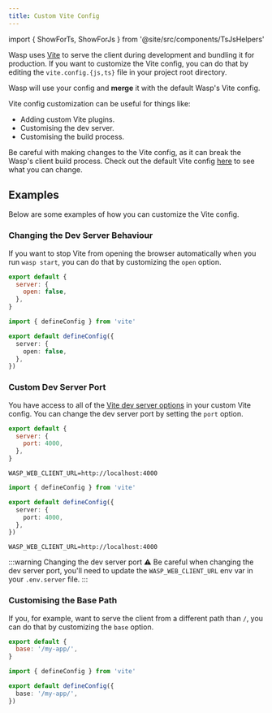 ```yaml
---
title: Custom Vite Config
---
```


import { ShowForTs, ShowForJs } from '@site/src/components/TsJsHelpers'

Wasp uses [Vite](https://vitejs.dev/) to serve the client during development and bundling it for production. If you want to customize the Vite config, you can do that by editing the `vite.config.{js,ts}` file in your project root directory.

Wasp will use your config and **merge** it with the default Wasp's Vite config.

Vite config customization can be useful for things like:

- Adding custom Vite plugins.
- Customising the dev server.
- Customising the build process.

Be careful with making changes to the Vite config, as it can break the Wasp's client build process. Check out the default Vite config [here](https://github.com/wasp-lang/wasp/blob/release/waspc/data/Generator/templates/react-app/vite.config.ts) to see what you can change.

## Examples

Below are some examples of how you can customize the Vite config.

### Changing the Dev Server Behaviour

If you want to stop Vite from opening the browser automatically when you run `wasp start`, you can do that by customizing the `open` option.

<Tabs groupId="js-ts">
<TabItem value="js" label="JavaScript">

```js title="vite.config.js"
export default {
  server: {
    open: false,
  },
}
```

</TabItem>
<TabItem value="ts" label="TypeScript">

```ts title="vite.config.ts"
import { defineConfig } from 'vite'

export default defineConfig({
  server: {
    open: false,
  },
})
```

</TabItem>
</Tabs>

### Custom Dev Server Port

You have access to all of the [Vite dev server options](https://vitejs.dev/config/server-options.html) in your custom Vite config. You can change the dev server port by setting the `port` option.

<Tabs groupId="js-ts">
<TabItem value="js" label="JavaScript">

```js title="vite.config.js"
export default {
  server: {
    port: 4000,
  },
}
```

```env title=".env.server"
WASP_WEB_CLIENT_URL=http://localhost:4000
```

</TabItem>
<TabItem value="ts" label="TypeScript">

```ts title="vite.config.ts"
import { defineConfig } from 'vite'

export default defineConfig({
  server: {
    port: 4000,
  },
})
```

```env title=".env.server"
WASP_WEB_CLIENT_URL=http://localhost:4000
```

</TabItem>
</Tabs>

:::warning Changing the dev server port
⚠️ Be careful when changing the dev server port, you'll need to update the `WASP_WEB_CLIENT_URL` env var in your `.env.server` file.
:::

### Customising the Base Path

If you, for example, want to serve the client from a different path than `/`, you can do that by customizing the `base` option.

<Tabs groupId="js-ts">
<TabItem value="js" label="JavaScript">

```js title="vite.config.js"
export default {
  base: '/my-app/',
}
```

</TabItem>
<TabItem value="ts" label="TypeScript">

```ts title="vite.config.ts"
import { defineConfig } from 'vite'

export default defineConfig({
  base: '/my-app/',
})
```

</TabItem>
</Tabs>
